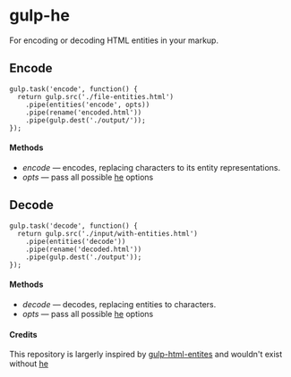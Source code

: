 # gulp-he
For encoding or decoding HTML entities in your markup.

## Encode


```
gulp.task('encode', function() {
  return gulp.src('./file-entities.html')
    .pipe(entities('encode', opts))
    .pipe(rename('encoded.html'))
    .pipe(gulp.dest('./output/'));
});
```
#### Methods
+ *encode* — encodes, replacing characters to its entity representations.
+ *opts* — pass all possible [he](https://github.com/mathiasbynens/he) options

## Decode

```
gulp.task('decode', function() {
  return gulp.src('./input/with-entities.html')
    .pipe(entities('decode'))
    .pipe(rename('decoded.html'))
    .pipe(gulp.dest('./output'));
});
```
#### Methods
+ *decode* — decodes, replacing entities to characters.
+ *opts* — pass all possible [he](https://github.com/mathiasbynens/he) options

#### Credits
This repository is largerly inspired by [gulp-html-entites](https://github.com/jstnjns/gulp-html-entities) and wouldn't exist without [he](https://github.com/mathiasbynens/he)